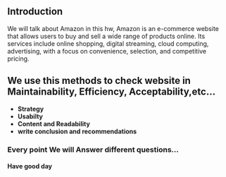 <!DOCTYPE html>

<html>

<body>
	<h2>Introduction</h2>
	<p>We will talk about Amazon in this hw, Amazon is an e-commerce website that allows users to buy and sell a wide range of products online. Its services include online shopping, digital streaming, cloud computing, advertising, with a focus on convenience, selection, and competitive pricing.</p>
	<h2>We use this methods to check website in Maintainability, Efficiency, Acceptability,etc...</h2>
	<ul>
		<li><strong>Strategy</strong></li>
		<li><strong>Usabilty</strong></li>
		<li><strong>Content and Readability</strong></li>
		<li><strong>write conclusion and 
recommendations</strong></li>
	</ul>
	<h3>Every point We will Answer  different questions...</h3>
  <h4>Have good day</h4>
</body>
</html>
